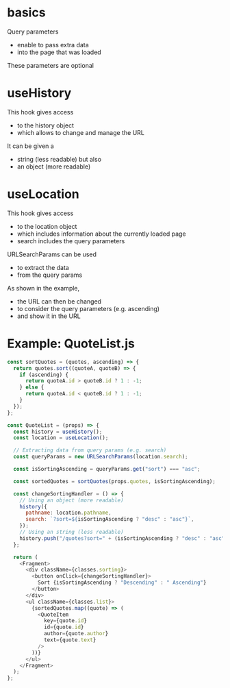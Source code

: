 # basics

Query parameters

- enable to pass extra data
- into the page that was loaded

These parameters are optional

# useHistory

This hook gives access

- to the history object
- which allows to change and manage the URL

It can be given a

- string (less readable) but also
- an object (more readable)

# useLocation

This hook gives access

- to the location object
- which includes information about the currently loaded page
- search includes the query parameters

URLSearchParams can be used

- to extract the data
- from the query params

As shown in the example,

- the URL can then be changed
- to consider the query parameters (e.g. ascending)
- and show it in the URL

# Example: QuoteList.js

```javascript
const sortQuotes = (quotes, ascending) => {
  return quotes.sort((quoteA, quoteB) => {
    if (ascending) {
      return quoteA.id > quoteB.id ? 1 : -1;
    } else {
      return quoteA.id < quoteB.id ? 1 : -1;
    }
  });
};

const QuoteList = (props) => {
  const history = useHistory();
  const location = useLocation();

  // Extracting data from query params (e.g. search)
  const queryParams = new URLSearchParams(location.search);

  const isSortingAscending = queryParams.get("sort") === "asc";

  const sortedQuotes = sortQuotes(props.quotes, isSortingAscending);

  const changeSortingHandler = () => {
    // Using an object (more readable)
    history({
      pathname: location.pathname,
      search: `?sort=${isSortingAscending ? "desc" : "asc"}`,
    });
    // Using an string (less readable)
    history.push("/quotes?sort=" + (isSortingAscending ? "desc" : "asc"));
  };

  return (
    <Fragment>
      <div className={classes.sorting}>
        <button onClick={changeSortingHandler}>
          Sort {isSortingAscending ? "Descending" : " Ascending"}
        </button>
      </div>
      <ul className={classes.list}>
        {sortedQuotes.map((quote) => (
          <QuoteItem
            key={quote.id}
            id={quote.id}
            author={quote.author}
            text={quote.text}
          />
        ))}
      </ul>
    </Fragment>
  );
};
```
